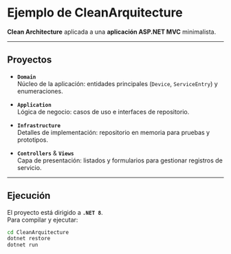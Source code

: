 # Ejemplo de CleanArquitecture

**Clean Architecture** aplicada a una **aplicación ASP.NET MVC** minimalista.

---

## Proyectos

- **`Domain`**  
  Núcleo de la aplicación: entidades principales (`Device`, `ServiceEntry`) y enumeraciones.

- **`Application`**  
  Lógica de negocio: casos de uso e interfaces de repositorio.

- **`Infrastructure`**  
  Detalles de implementación: repositorio en memoria para pruebas y prototipos.

- **`Controllers`** & **`Views`**  
  Capa de presentación: listados y formularios para gestionar registros de servicio.

---

## Ejecución

El proyecto está dirigido a **`.NET 8`**.  
Para compilar y ejecutar:

```bash
cd CleanArquitecture
dotnet restore
dotnet run
